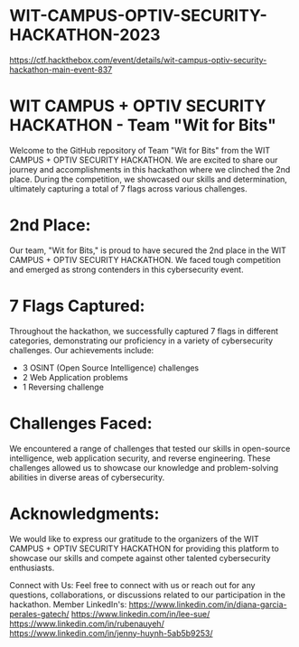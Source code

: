 # WIT-CAMPUS-OPTIV-SECURITY-HACKATHON-2023
https://ctf.hackthebox.com/event/details/wit-campus-optiv-security-hackathon-main-event-837

# WIT CAMPUS + OPTIV SECURITY HACKATHON - Team "Wit for Bits"

Welcome to the GitHub repository of Team "Wit for Bits" from the WIT CAMPUS + OPTIV SECURITY HACKATHON. We are excited to share our journey and accomplishments in this hackathon where we clinched the 2nd place. During the competition, we showcased our skills and determination, ultimately capturing a total of 7 flags across various challenges.

# 2nd Place:
Our team, "Wit for Bits," is proud to have secured the 2nd place in the WIT CAMPUS + OPTIV SECURITY HACKATHON. We faced tough competition and emerged as strong contenders in this cybersecurity event.


# 7 Flags Captured:
Throughout the hackathon, we successfully captured 7 flags in different categories, demonstrating our proficiency in a variety of cybersecurity challenges. Our achievements include:

- 3 OSINT (Open Source Intelligence) challenges
- 2 Web Application problems
- 1 Reversing challenge


# Challenges Faced:
We encountered a range of challenges that tested our skills in open-source intelligence, web application security, and reverse engineering. These challenges allowed us to showcase our knowledge and problem-solving abilities in diverse areas of cybersecurity.

# Acknowledgments:
We would like to express our gratitude to the organizers of the WIT CAMPUS + OPTIV SECURITY HACKATHON for providing this platform to showcase our skills and compete against other talented cybersecurity enthusiasts.

Connect with Us:
Feel free to connect with us or reach out for any questions, collaborations, or discussions related to our participation in the hackathon.
Member LinkedIn's: 
https://www.linkedin.com/in/diana-garcia-perales-gatech/
https://www.linkedin.com/in/lee-sue/
https://www.linkedin.com/in/rubenauyeh/
https://www.linkedin.com/in/jenny-huynh-5ab5b9253/

